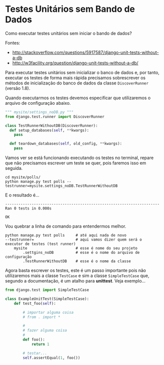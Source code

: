 Testes Unitários sem Bando de Dados
===

Como executar testes unitários sem iniciar o bando de dados?

Fontes:

- http://stackoverflow.com/questions/5917587/django-unit-tests-without-a-db
- http://w3facility.org/question/django-unit-tests-without-a-db/

Para executar testes unitários sem inicializar o banco de dados e, por tanto, executar os testes de forma mais rápida
precisamos sobrescrever os métodos de inicialização do banco de dados da classe `DiscoverRunner` (versão 1.8).

Quando executarmos os testes devemos especificar que utilizaremos o arquivo de configuração abaixo.

```python
""" mysite/settings_noDB.py """
from django.test.runner import DiscoverRunner

class TestRunnerWithoutDB(DiscoverRunner):
  def setup_databases(self, **kwargs):
    pass

  def teardown_databases(self, old_config, **kwargs):
    pass
```

Vamos ver se está funcionando executando os testes no terminal, repare que não precisamos escrever um teste se quer, pois
faremos isso em seguida.

    cd mysite/polls/
    python manage.py test polls --testrunner=mysite.settings_noDB.TestRunnerWithoutDB

E o resultado é...

    ----------------------------------------------------------------------
    Ran 0 tests in 0.000s

    OK

Vou quebrar a linha de comando para entendermos melhor.

    python manage.py test polls     # até aqui nada de novo
    --testrunner=                   # aqui vamos dizer quem será o executor de testes (test runner)
        mysite                      # esse é nome do seu projeto
            .settgins_noDB          # esse é o nome do arquivo de configuração
            .TestRunnerWithoutDB    # esse é o nome da classe

Agora basta escrever os testes, este é um passo importante pois não utilizaremos mais a classe `TestCase` e sim a classe
`SimpleTestCase` que, segundo a documentação, é um atalho para __unittest__. Veja exemplo...

```python
from django.test import SimpleTestCase

class ExampleUnitTest(SimpleTestCase):
    def test_foo(self):

        # importar alguma coisa
        # from . import *

        #
        # fazer alguma coisa
        #
        def foo():
            return 1

        # testar...
        self.assertEqual(1, foo())
```



